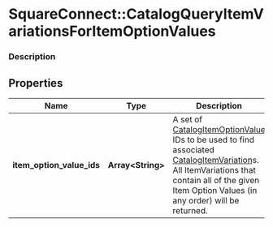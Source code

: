 # SquareConnect::CatalogQueryItemVariationsForItemOptionValues

### Description



## Properties
Name | Type | Description | Notes
------------ | ------------- | ------------- | -------------
**item_option_value_ids** | **Array&lt;String&gt;** | A set of [CatalogItemOptionValue](#type-catalogitemoptionvalue) IDs to be used to find associated [CatalogItemVariation](#type-catalogitemvariation)s. All ItemVariations that contain all of the given Item Option Values (in any order) will be returned. | [optional] 


